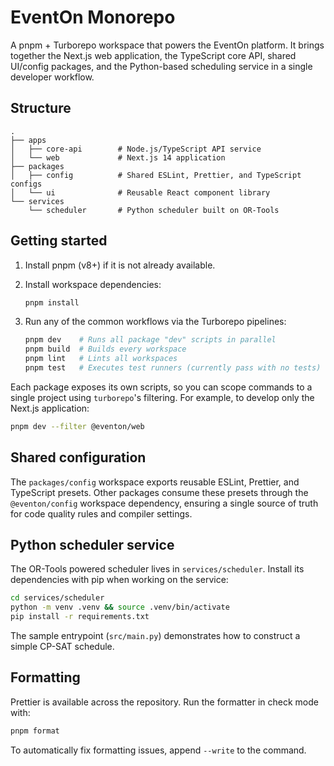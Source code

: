 # EventOn Monorepo

A pnpm + Turborepo workspace that powers the EventOn platform. It brings together the Next.js web
application, the TypeScript core API, shared UI/config packages, and the Python-based scheduling
service in a single developer workflow.

## Structure

```
.
├── apps
│   ├── core-api        # Node.js/TypeScript API service
│   └── web             # Next.js 14 application
├── packages
│   ├── config          # Shared ESLint, Prettier, and TypeScript configs
│   └── ui              # Reusable React component library
└── services
    └── scheduler       # Python scheduler built on OR-Tools
```

## Getting started

1. Install pnpm (v8+) if it is not already available.
2. Install workspace dependencies:

   ```bash
   pnpm install
   ```

3. Run any of the common workflows via the Turborepo pipelines:

   ```bash
   pnpm dev    # Runs all package "dev" scripts in parallel
   pnpm build  # Builds every workspace
   pnpm lint   # Lints all workspaces
   pnpm test   # Executes test runners (currently pass with no tests)
   ```

Each package exposes its own scripts, so you can scope commands to a single project using
`turborepo`'s filtering. For example, to develop only the Next.js application:

```bash
pnpm dev --filter @eventon/web
```

## Shared configuration

The `packages/config` workspace exports reusable ESLint, Prettier, and TypeScript presets. Other
packages consume these presets through the `@eventon/config` workspace dependency, ensuring a single
source of truth for code quality rules and compiler settings.

## Python scheduler service

The OR-Tools powered scheduler lives in `services/scheduler`. Install its dependencies with pip when
working on the service:

```bash
cd services/scheduler
python -m venv .venv && source .venv/bin/activate
pip install -r requirements.txt
```

The sample entrypoint (`src/main.py`) demonstrates how to construct a simple CP-SAT schedule.

## Formatting

Prettier is available across the repository. Run the formatter in check mode with:

```bash
pnpm format
```

To automatically fix formatting issues, append `--write` to the command.
